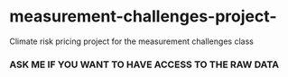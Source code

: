 # measurement-challenges-project-
Climate risk pricing project for the measurement challenges class


### ASK ME IF YOU WANT TO HAVE ACCESS TO THE RAW DATA
